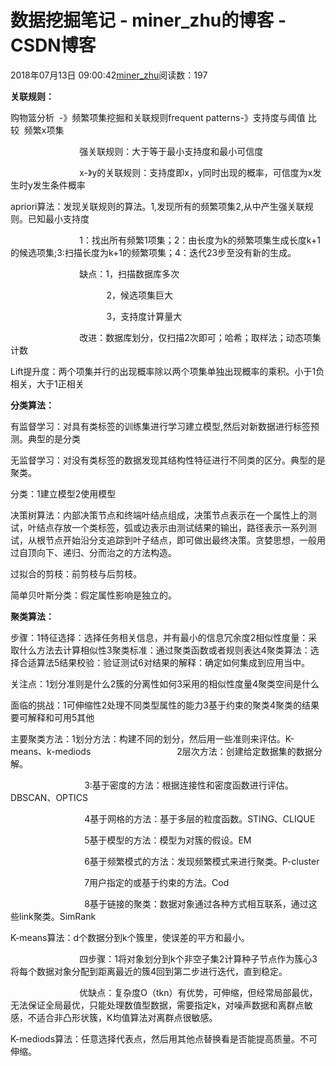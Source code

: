 # 数据挖掘笔记 - miner_zhu的博客 - CSDN博客





2018年07月13日 09:00:42[miner_zhu](https://me.csdn.net/miner_zhu)阅读数：197











**关联规则：**

购物篮分析  -》频繁项集挖掘和关联规则frequent patterns-》支持度与阈值 比较  频繁x项集

                            强关联规则：大于等于最小支持度和最小可信度

                            x-》y的关联规则：支持度即x，y同时出现的概率，可信度为x发生时y发生条件概率

apriori算法：发现关联规则的算法。1,发现所有的频繁项集2,从中产生强关联规则。已知最小支持度

                            1：找出所有频繁1项集；2：由长度为k的频繁项集生成长度k+1的候选项集;3:扫描长度为k+1的频繁项集；4：迭代23步至没有新的生成。

                            缺点：1，扫描数据库多次 

                                       2，候选项集巨大   

                                       3，支持度计算量大

                            改进：数据库划分，仅扫描2次即可；哈希；取样法；动态项集计数

Lift提升度：两个项集并行的出现概率除以两个项集单独出现概率的乘积。小于1负相关，大于1正相关



**分类算法：**

有监督学习：对具有类标签的训练集进行学习建立模型,然后对新数据进行标签预测。典型的是分类

无监督学习：对没有类标签的数据发现其结构性特征进行不同类的区分。典型的是聚类。

分类：1建立模型2使用模型

决策树算法：内部决策节点和终端叶结点组成，决策节点表示在一个属性上的测试，叶结点存放一个类标签，弧或边表示由测试结果的输出，路径表示一系列测试，从根节点开始沿分支追踪到叶子结点，即可做出最终决策。贪婪思想，一般用过自顶向下、递归、分而治之的方法构造。

过拟合的剪枝：前剪枝与后剪枝。

简单贝叶斯分类：假定属性影响是独立的。



**聚类算法：**

步骤：1特征选择：选择任务相关信息，并有最小的信息冗余度2相似性度量：采取什么方法去计算相似性3聚类标准：通过聚类函数或者规则表达4聚类算法：选择合适算法5结果校验：验证测试6对结果的解释：确定如何集成到应用当中。

关注点：1划分准则是什么2簇的分离性如何3采用的相似性度量4聚类空间是什么

面临的挑战：1可伸缩性2处理不同类型属性的能力3基于约束的聚类4聚类的结果要可解释和可用5其他

主要聚类方法：1划分方法：构建不同的划分，然后用一些准则来评估。K-means、k-mediods                                   2层次方法：创建给定数据集的数据分解。

                              3:基于密度的方法：根据连接性和密度函数进行评估。DBSCAN、OPTICS

                              4基于网格的方法：基于多层的粒度函数。STING、CLIQUE

                              5基于模型的方法：模型为对簇的假设。EM

                              6基于频繁模式的方法：发现频繁模式来进行聚类。P-cluster

                              7用户指定的或基于约束的方法。Cod

                              8基于链接的聚类：数据对象通过各种方式相互联系，通过这些link聚类。SimRank

K-means算法：d个数据分到k个簇里，使误差的平方和最小。

                            四步骤：1将对象划分到k个非空子集2计算种子节点作为簇心3将每个数据对象分配到距离最近的簇4回到第二步进行迭代，直到稳定。

                            优缺点：复杂度O（tkn）有优势，可伸缩，但经常局部最优，无法保证全局最优，只能处理数值型数据，需要指定k，对噪声数据和离群点敏感，不适合非凸形状簇，K均值算法对离群点很敏感。

K-mediods算法：任意选择代表点，然后用其他点替换看是否能提高质量。不可伸缩。



